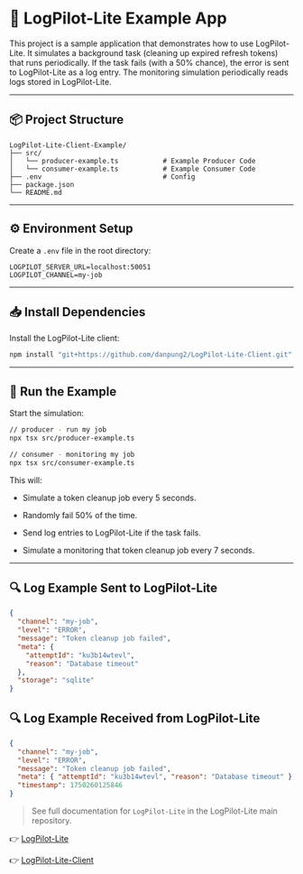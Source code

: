 # 🚀 LogPilot-Lite Example App

This project is a sample application that demonstrates how to use LogPilot-Lite.
It simulates a background task (cleaning up expired refresh tokens) that runs periodically.
If the task fails (with a 50% chance), the error is sent to LogPilot-Lite as a log entry.
The monitoring simulation periodically reads logs stored in LogPilot-Lite.

---

## 📦 Project Structure

```
LogPilot-Lite-Client-Example/
├── src/
│   └── producer-example.ts           # Example Producer Code
│   └── consumer-example.ts           # Example Consumer Code
├── .env                              # Config
├── package.json
└── README.md
```

---

## ⚙️ Environment Setup

Create a `.env` file in the root directory:

```env
LOGPILOT_SERVER_URL=localhost:50051
LOGPILOT_CHANNEL=my-job
```

---

## 📥 Install Dependencies

Install the LogPilot-Lite client:

```bash
npm install "git+https://github.com/danpung2/LogPilot-Lite-Client.git"
```

---

## 🚀 Run the Example

Start the simulation:

```bash
// producer - run my job
npx tsx src/producer-example.ts

// consumer - monitoring my job
npx tsx src/consumer-example.ts
```

This will:

- Simulate a token cleanup job every 5 seconds.
- Randomly fail 50% of the time.
- Send log entries to LogPilot-Lite if the task fails.

- Simulate a monitoring that token cleanup job every 7 seconds.

---

## 🔍 Log Example Sent to LogPilot-Lite

```json
{
  "channel": "my-job",
  "level": "ERROR",
  "message": "Token cleanup job failed",
  "meta": {
    "attemptId": "ku3b14wtevl",
    "reason": "Database timeout"
  },
  "storage": "sqlite"
}
```

## 🔍 Log Example Received from LogPilot-Lite

```json
{
  "channel": "my-job",
  "level": "ERROR",
  "message": "Token cleanup job failed",
  "meta": { "attemptId": "ku3b14wtevl", "reason": "Database timeout" },
  "timestamp": 1750260125846
}
```

> See full documentation for `LogPilot-Lite` in the LogPilot-Lite main repository.

👉 [LogPilot-Lite](https://github.com/danpung2/LogPilot-Lite)

👉 [LogPilot-Lite-Client](https://github.com/danpung2/LogPilot-Lite-Client)
